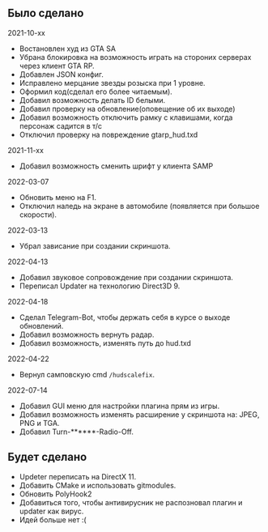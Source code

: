 ## Было сделано

2021-10-xx
- Востановлен худ из GTA SA
- Убрана блокировка на возможность играть на стороних серверах через клиент GTA RP.
- Добавлен JSON конфиг.
- Исправлено мерцание звезды розыска при 1 уровне.
- Оформил код(сделал его более читаемым).
- Добавил возможность делать ID белыми.
- Добавил проверку на обновление(оповещение об их выходе)
- Добавил возможность отключить рамку с клавишами, когда персонаж садится в т/с
- Отключил проверку на повреждение gtarp_hud.txd

2021-11-xx
- Добавил возможность сменить шрифт у клиента SAMP

2022-03-07
- Обновить меню на F1.
- Отключил наледь на экране в автомобиле (появляется при большое скорости).

2022-03-13
- Убрал зависание при создании скриншота.

2022-04-13
- Добавил звуковое сопровождение при создании скриншота.
- Переписал Updater на технологию Direct3D 9.

2022-04-18
- Сделал Telegram-Bot, чтобы держать себя в курсе о выходе обновлений.
- Добавил возможность вернуть радар.
- Добавил возможность, изменять путь до hud.txd

2022-04-22
- Вернул самповскую cmd `/hudscalefix`.

2022-07-14
- Добавил GUI меню для настройки плагина прям из игры.
- Добавил возможность изменять расширение у скриншота на: JPEG, PNG и TGA.
- Добавил Turn-******-Radio-Off.

## Будет сделано

- Updeter переписать на DirectX 11.
- Добавить CMake и использовать gitmodules.
- Обновить PolyHook2
- Добавиться того, чтобы антивирусник не распозновал плагин и updater как вирус.
- Идей больше нет :(
